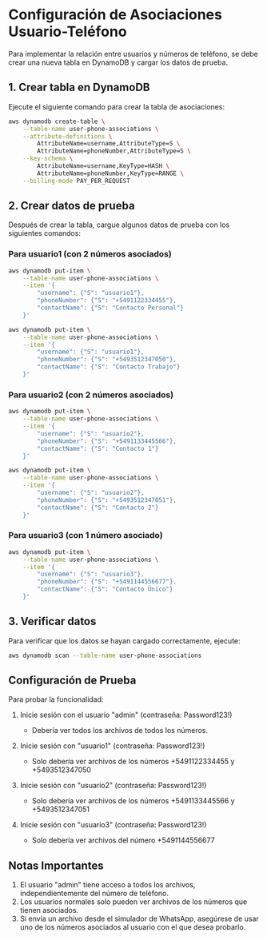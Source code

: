 # Configuración de Asociaciones Usuario-Teléfono

Para implementar la relación entre usuarios y números de teléfono, se debe crear una nueva tabla en DynamoDB y cargar los datos de prueba.

## 1. Crear tabla en DynamoDB

Ejecute el siguiente comando para crear la tabla de asociaciones:

```bash
aws dynamodb create-table \
    --table-name user-phone-associations \
    --attribute-definitions \
        AttributeName=username,AttributeType=S \
        AttributeName=phoneNumber,AttributeType=S \
    --key-schema \
        AttributeName=username,KeyType=HASH \
        AttributeName=phoneNumber,KeyType=RANGE \
    --billing-mode PAY_PER_REQUEST
```

## 2. Crear datos de prueba

Después de crear la tabla, cargue algunos datos de prueba con los siguientes comandos:

### Para usuario1 (con 2 números asociados)

```bash
aws dynamodb put-item \
    --table-name user-phone-associations \
    --item '{
        "username": {"S": "usuario1"},
        "phoneNumber": {"S": "+5491122334455"},
        "contactName": {"S": "Contacto Personal"}
    }'

aws dynamodb put-item \
    --table-name user-phone-associations \
    --item '{
        "username": {"S": "usuario1"},
        "phoneNumber": {"S": "+5493512347050"},
        "contactName": {"S": "Contacto Trabajo"}
    }'
```

### Para usuario2 (con 2 números asociados)

```bash
aws dynamodb put-item \
    --table-name user-phone-associations \
    --item '{
        "username": {"S": "usuario2"},
        "phoneNumber": {"S": "+5491133445566"},
        "contactName": {"S": "Contacto 1"}
    }'

aws dynamodb put-item \
    --table-name user-phone-associations \
    --item '{
        "username": {"S": "usuario2"},
        "phoneNumber": {"S": "+5493512347051"},
        "contactName": {"S": "Contacto 2"}
    }'
```

### Para usuario3 (con 1 número asociado)

```bash
aws dynamodb put-item \
    --table-name user-phone-associations \
    --item '{
        "username": {"S": "usuario3"},
        "phoneNumber": {"S": "+5491144556677"},
        "contactName": {"S": "Contacto Único"}
    }'
```

## 3. Verificar datos

Para verificar que los datos se hayan cargado correctamente, ejecute:

```bash
aws dynamodb scan --table-name user-phone-associations
```

## Configuración de Prueba

Para probar la funcionalidad:

1. Inicie sesión con el usuario "admin" (contraseña: Password123!)
   - Debería ver todos los archivos de todos los números.

2. Inicie sesión con "usuario1" (contraseña: Password123!)
   - Solo debería ver archivos de los números +5491122334455 y +5493512347050

3. Inicie sesión con "usuario2" (contraseña: Password123!)
   - Solo debería ver archivos de los números +5491133445566 y +5493512347051

4. Inicie sesión con "usuario3" (contraseña: Password123!)
   - Solo debería ver archivos del número +5491144556677

## Notas Importantes

1. El usuario "admin" tiene acceso a todos los archivos, independientemente del número de teléfono.
2. Los usuarios normales solo pueden ver archivos de los números que tienen asociados.
3. Si envía un archivo desde el simulador de WhatsApp, asegúrese de usar uno de los números asociados al usuario con el que desea probarlo. 